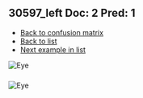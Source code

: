 ## 30597_left Doc: 2 Pred: 1
- [Back to confusion matrix](https://github.com/juliandewit/kaggle_retinopathy/blob/master/matrix.md)
- [Back to list](https://github.com/juliandewit/kaggle_retinopathy/blob/master/lists/21/list.md)
- [Next example in list](https://github.com/juliandewit/kaggle_retinopathy/blob/master/lists/21/30/3074_left.md)

![Eye](https://retinopaty.blob.core.windows.net/size1024/30597_left_2.jpeg)

### 

![Eye]()
